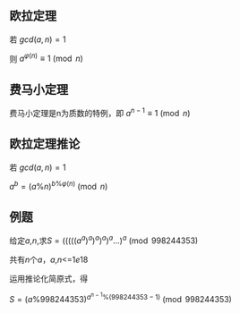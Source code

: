 ## 欧拉定理
若 $gcd(a,n)=1$  

则 $a^{φ(n)}\equiv 1\pmod n$  
## 费马小定理
费马小定理是n为质数的特例，即 $a^{n-1}\equiv 1\pmod n$
## 欧拉定理推论  
若 $gcd(a,n)=1$ 

$a ^ b =(a \% n) ^ {b \% φ(n)}  \pmod n$
## 例题
给定$a$,$n$,求$S=(((((a^a)^a)^a)^a)^a...)^a  \pmod{998244353}$  

共有$n$个$a$，$a$,$n$<=$1e18$  

运用推论化简原式，得  

$S=(a \% 998244353) ^ {a^{n-1} \% (998244353-1)}\pmod{998244353}$
